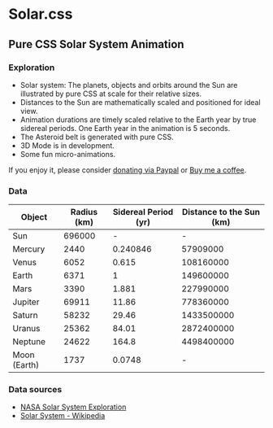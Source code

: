 # Solar.css
## Pure CSS Solar System Animation

### Exploration
- Solar system: The planets, objects and orbits around the Sun are illustrated by pure CSS at scale for their relative sizes.
- Distances to the Sun are mathematically scaled and positioned for ideal view.
- Animation durations are timely scaled relative to the Earth year by true sidereal periods. One Earth year in the animation is 5 seconds.
- The Asteroid belt is generated with pure CSS.
- 3D Mode is in development.
- Some fun micro-animations.

If you enjoy it, please consider [donating via Paypal](https://www.paypal.me/picturepan2) or [Buy me a coffee](https://www.buymeacoffee.com/yanzhu).

### Data
|Object       |Radius (km) |Sidereal Period (yr) |Distance to the Sun (km) |
|-------------|------------|---------------------|-------------------------|
|Sun          |696000      |-                    |-                        |
|Mercury      |2440        |0.240846             |57909000                 |
|Venus        |6052        |0.615                |108160000                |
|Earth        |6371        |1                    |149600000                |
|Mars         |3390        |1.881                |227990000                |
|Jupiter      |69911       |11.86                |778360000                |
|Saturn       |58232       |29.46                |1433500000               |
|Uranus       |25362       |84.01                |2872400000               |
|Neptune      |24622       |164.8                |4498400000               |
|Moon (Earth) |1737        |0.0748               |-                        |

### Data sources
- [NASA Solar System Exploration](https://solarsystem.nasa.gov/)
- [Solar System - Wikipedia](https://en.wikipedia.org/wiki/Solar_System)